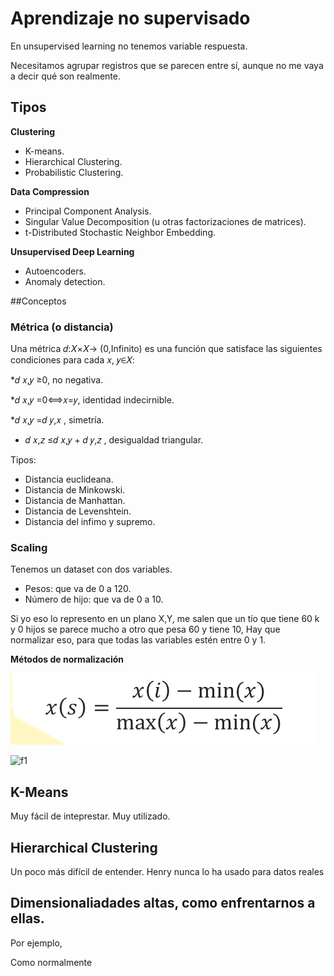 # Aprendizaje no supervisado

En unsupervised learning no tenemos variable respuesta.

Necesitamos agrupar registros que se parecen entre sí, aunque no me vaya a decir qué son realmente. 

## Tipos
**Clustering**

* K-means.
* Hierarchical Clustering.
* Probabilistic Clustering.

**Data Compression**

* Principal Component Analysis.
* Singular Value Decomposition (u otras factorizaciones de matrices).
* t-Distributed Stochastic Neighbor Embedding. 

**Unsupervised Deep Learning**

* Autoencoders.
* Anomaly detection.


##Conceptos 

### Métrica (o distancia)

Una métrica 𝑑:𝑋×𝑋→ (0,Infinito)  es una función que satisface las siguientes condiciones para cada 𝑥, 𝑦∈𝑋:

*𝑑 𝑥,𝑦 ≥0, no negativa.

*𝑑 𝑥,𝑦 =0⟺𝑥=𝑦, identidad indecirnible.

*𝑑 𝑥,𝑦 =𝑑 𝑦,𝑥 , simetría.

* 𝑑 𝑥,𝑧 ≤𝑑 𝑥,𝑦 + 𝑑 𝑦,𝑧 , desigualdad triangular.

Tipos:

* Distancia euclideana.
* Distancia de Minkowski.
* Distancia de Manhattan.
* Distancia de Levenshtein.
* Distancia del infimo y supremo.

### Scaling

Tenemos un dataset con dos variables.

- Pesos: que va de 0 a 120. 
- Número de hijo: que va de 0 a 10. 

Si yo eso lo represento en un plano X,Y, me salen que un tío que tiene 60 k y 0 hijos se parece mucho a otro que pesa 60 y tiene 10, Hay que normalizar eso, para que todas las variables estén entre 0 y 1. 

**Métodos de normalización**

![f1](media/formula1.png) 

![f1](media/formula12png) 

## K-Means

Muy fácil de inteprestar. Muy utilizado.

## Hierarchical Clustering

Un poco más difícil de entender. Henry nunca lo ha usado para datos reales

## Dimensionaliadades altas, como enfrentarnos a ellas. 

Por ejemplo, 


Como normalmente 

